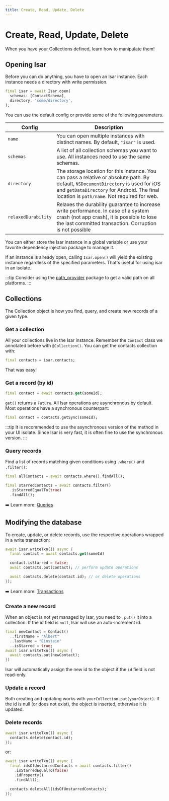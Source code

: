 ```yaml
---
title: Create, Read, Update, Delete
---
```


# Create, Read, Update, Delete

When you have your Collections defined, learn how to manipulate them!

## Opening Isar

Before you can do anything, you have to open an Isar instance. Each instance needs a directory with write permission. 

```dart
final isar = await Isar.open(
  schemas: [ContactSchema],
  directory: 'some/directory',
);
```

You can use the default config or provide some of the following parameters.

| Config              | Description                                                                                                                                                                                                                      |
| ------------------- | -------------------------------------------------------------------------------------------------------------------------------------------------------------------------------------------------------------------------------- |
| `name`              | You can open multiple instances with distinct names. By default, `"isar"` is used.                                                                                                                                               |
| `schemas`           | A list of all collection schemas you want to use. All instances need to use the same schemas.                                                                                                                                    |
| `directory`         | The storage location for this instance. You can pass a relative or absolute path. By default, `NSDocumentDirectory` is used for iOS and `getDataDirectory` for Android. The final location is `path/name`. Not required for web. |
| `relaxedDurability` | Relaxes the durability guarantee to increase write performance. In case of a system crash (not app crash), it is possible to lose the last committed transaction. Corruption is not possible                                     |

You can either store the Isar instance in a global variable or use your favorite dependency injection package to manage it.

If an instance is already open, calling `Isar.open()` will yield the existing instance regardless of the specified parameters. That's useful for using isar in an isolate.

:::tip
Consider using the [path_provider](https://pub.dev/packages/path_provider) package to get a valid path on all platforms.
:::

## Collections

The Collection object is how you find, query, and create new records of a given type.

### Get a collection

All your collections live in the Isar instance. Remember the `Contact` class we annotated before with `@Collection()`. You can get the contacts collection with:

```dart
final contacts = isar.contacts;
```

That was easy!

### Get a record (by id)

```dart
final contact = await contacts.get(someId);
```

`get()` returns a `Future`. All Isar operations are asynchronous by default. Most operations have a synchronous counterpart:

```dart
final contact = contacts.getSync(someId);
```

:::tip
It is recommended to use the asynchronous version of the method in your UI isolate. Since Isar is very fast, it is often fine to use the synchronous version.
:::

### Query records

Find a list of records matching given conditions using `.where()` and `.filter()`:

```dart
final allContacts = await contacts.where().findAll();

final starredContacts = await contacts.filter()
  .isStarredEqualTo(true)
  .findAll();
```

➡️ Learn more: [Queries](queries)

## Modifying the database

To create, update, or delete records, use the respective operations wrapped in a write transaction:

```dart
await isar.writeTxn(() async {
  final contact = await contacts.get(someId)

  contact.isStarred = false;
  await contacts.put(contact); // perform update operations

  await contacts.delete(contact.id); // or delete operations
});
```

➡️ Learn more: [Transactions](transactions)

### Create a new record

When an object is not yet managed by Isar, you need to `.put()` it into a collection. If the id field is `null`, Isar will use an auto-increment id.

```dart
final newContact = Contact()
  ..firstName = "Albert"
  ..lastName = "Einstein"
  ..isStarred = true;
await isar.writeTxn(() async {
  await contacts.put(newContact);
})
```

Isar will automatically assign the new id to the object if the `id` field is not read-only.

### Update a record

Both creating and updating works with `yourCollection.put(yourObject)`. If the id is null (or does not exist), the object is inserted, otherwise it is updated.

### Delete records

```dart
await isar.writeTxn(() async {
  contacts.delete(contact.id);
});
```

or:

```dart
await isar.writeTxn(() async {
  final idsOfUnstarredContacts = await contacts.filter()
    .isStarredEqualTo(false)
    .idProperty()
    .findAll();

  contacts.deleteAll(idsOfUnstarredContacts);
});
```
